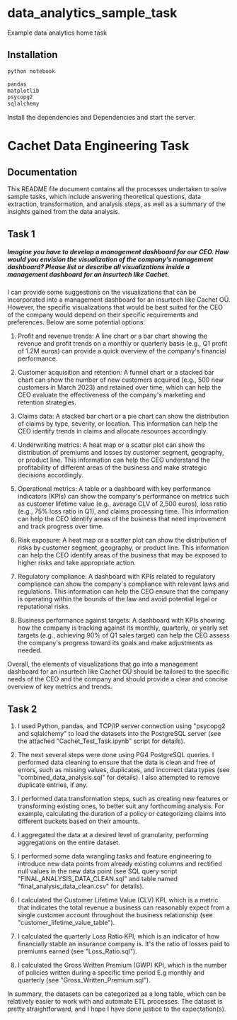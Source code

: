 # data_analytics_sample_task
Example data analytics home task


## Installation
```sh
python notebook

pandas
matplotlib
psycopg2
sqlalchemy
```

Install the dependencies and Dependencies and start the server.


# Cachet Data Engineering Task

## Documentation

This README file document contains all the processes undertaken to solve sample tasks, which include answering theoretical questions, data extraction, transformation, and analysis steps, as well as a summary of the insights gained from the data analysis.

## Task 1

##### Imagine you have to develop a management dashboard for our CEO. How would you envision the visualization of the company’s management dashboard? Please list or describe all visualizations inside a management dashboard for an insurtech like Cachet.

I can provide some suggestions on the visualizations that can be incorporated into a management dashboard for an insurtech like Cachet OÜ. However, the specific visualizations that would be best suited for the CEO of the company would depend on their specific requirements and preferences. Below are some potential options:

1. Profit and revenue trends: A line chart or a bar chart showing the revenue and profit trends on a monthly or quarterly basis (e.g., Q1 profit of 1.2M euros) can provide a quick overview of the company's financial performance.

2. Customer acquisition and retention: A funnel chart or a stacked bar chart can show the number of new customers acquired (e.g., 500 new customers in March 2023) and retained over time, which can help the CEO evaluate the effectiveness of the company's marketing and retention strategies.

3. Claims data: A stacked bar chart or a pie chart can show the distribution of claims by type, severity, or location. This information can help the CEO identify trends in claims and allocate resources accordingly.

4. Underwriting metrics: A heat map or a scatter plot can show the distribution of premiums and losses by customer segment, geography, or product line. This information can help the CEO understand the profitability of different areas of the business and make strategic decisions accordingly.

5. Operational metrics: A table or a dashboard with key performance indicators (KPIs) can show the company's performance on metrics such as customer lifetime value (e.g., average CLV of 2,500 euros), loss ratio (e.g., 75% loss ratio in Q1), and claims processing time. This information can help the CEO identify areas of the business that need improvement and track progress over time.

6. Risk exposure: A heat map or a scatter plot can show the distribution of risks by customer segment, geography, or product line. This information can help the CEO identify areas of the business that may be exposed to higher risks and take appropriate action.

7. Regulatory compliance: A dashboard with KPIs related to regulatory compliance can show the company's compliance with relevant laws and regulations. This information can help the CEO ensure that the company is operating within the bounds of the law and avoid potential legal or reputational risks.

8. Business performance against targets: A dashboard with KPIs showing how the company is tracking against its monthly, quarterly, or yearly set targets (e.g., achieving 90% of Q1 sales target) can help the CEO assess the company's progress toward its goals and make adjustments as needed.

Overall, the elements of visualizations that go into a management dashboard for an insurtech like Cachet OÜ should be tailored to the specific needs of the CEO and the company and should provide a clear and concise overview of key metrics and trends.


## Task 2
1. I used Python, pandas, and TCP/IP server connection using "psycopg2 and sqlalchemy" to load the datasets into the PostgreSQL server (see the attached "Cachet_Test_Task.ipynb" script for details).

2. The next several steps were done using PG4 PostgreSQL queries. I performed data cleaning to ensure that the data is clean and free of errors, such as missing values, duplicates, and incorrect data types (see "combined_data_analysis.sql" for details). I also attempted to remove duplicate entries, if any.

3. I performed data transformation steps, such as creating new features or transforming existing ones, to better suit any forthcoming analysis. For example, calculating the duration of a policy or categorizing claims into different buckets based on their amounts.

4. I aggregated the data at a desired level of granularity, performing aggregations on the entire dataset.

5. I performed some data wrangling tasks and feature engineering to introduce new data points from already existing columns and rectified null values in the new data point (see SQL query script "FINAL_ANALYSIS_DATA_CLEAN.sql" and table named "final_analysis_data_clean.csv" for details).

6. I calculated the Customer Lifetime Value (CLV) KPI, which is a metric that indicates the total revenue a business can reasonably expect from a single customer account throughout the business relationship (see "customer_lifetime_value_table").

7. I calculated the quarterly Loss Ratio KPI, which is an indicator of how financially stable an insurance company is. It's the ratio of losses paid to premiums earned (see "Loss_Ratio.sql").

8. I calculated the Gross Written Premium (GWP) KPI, which is the number of policies written during a specific time period E.g monthly and quarterly (see "Gross_Written_Premium.sql").

In summary, the datasets can be categorized as a long table, which can be relatively easier to work with and automate ETL processes. The dataset is pretty straightforward, and I hope I have done justice to the expectation(s).
